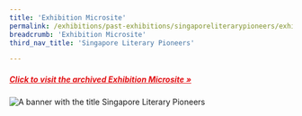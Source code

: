 ```yaml
---
title: 'Exhibition Microsite'
permalink: /exhibitions/past-exhibitions/singaporeliterarypioneers/exhibition-microsite/
breadcrumb: 'Exhibition Microsite'
third_nav_title: 'Singapore Literary Pioneers'

---
```



<h5><a href="https://eresources.nlb.gov.sg/webarchives/2015-08-24%2010:21:49.000/wp/details/http://www.nlb.gov.sg/exhibitions/literarypioneers/home/english/index.php" target="_blank" style="color:#E21216;">Click to visit the archived Exhibition Microsite &#187;</a></h5>

<img src="/images/event-images/lpg/singapore-literary-pioneers-microsite.jpg" alt="A banner with the title Singapore Literary Pioneers">
